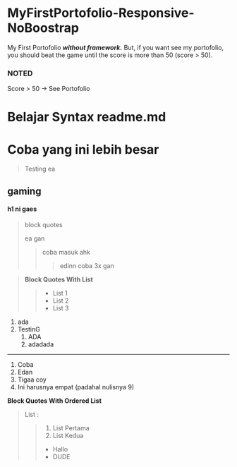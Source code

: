 # MyFirstPortofolio-Responsive-NoBoostrap
My First Portofolio ***without framework.*** But, if you want see my portofolio, you should beat the game until the score is more than 50 (score > 50).

### NOTED
Score > 50 -> See Portofolio

# Belajar Syntax readme.md

Coba yang ini lebih besar
=========================

> Testing ea

<h2> gaming </h2>

<h4> h1 ni gaes </h4>

>block quotes
>
> ea gan
>> coba masuk ahk
>>> edinn coba 3x gan

> **Block Quotes With List**
>> - List 1
>> - List 2
>> - List 3

1. ada
2. TestinG
    1. ADA
    2. adadada
-------------------------------------
1. Coba
2. Edan
3. Tigaa coy
9. Ini harusnya empat (padahal nulisnya 9)

**Block Quotes With Ordered List**
> List : 
>> 1. List Pertama
>> 2. List Kedua
>>  - Hallo
>>  - DUDE

